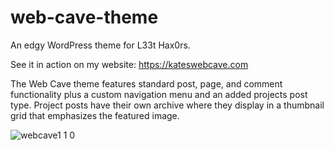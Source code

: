 # web-cave-theme
An edgy WordPress theme for L33t Hax0rs.

See it in action on my website: https://kateswebcave.com

The Web Cave theme features standard post, page, and comment functionality plus a custom navigation menu and an added projects post type. Project posts have their own archive where they display in a thumbnail grid that emphasizes the featured image.

![webcave1 1 0](https://user-images.githubusercontent.com/58354883/169668249-188c724c-5ca4-4200-b663-0186f074a3a6.jpg)
